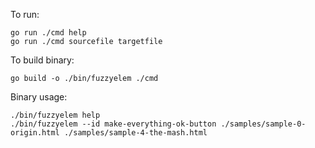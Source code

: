 To run:
```
go run ./cmd help
go run ./cmd sourcefile targetfile
```

To build binary:
```
go build -o ./bin/fuzzyelem ./cmd
```

Binary usage:
```
./bin/fuzzyelem help
./bin/fuzzyelem --id make-everything-ok-button ./samples/sample-0-origin.html ./samples/sample-4-the-mash.html
```